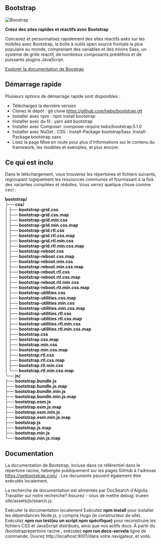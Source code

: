 ## Bootstrap

![Boostrap](https://getbootstrap.com/)


**Créez des sites rapides et réactifs avec Bootstrap**

Concevez et personnalisez rapidement des sites réactifs axés sur les mobiles avec Bootstrap, la boîte à outils open source frontale la plus populaire au monde, comprenant des variables et des mixins Sass, un système de grille réactif, de nombreux composants prédéfinis et de puissants plugins JavaScript.
 
[Explorer la documentation de Boostrap](https://getbootstrap.com/docs/5.1/getting-started/introduction/)

## Démarrage rapide
Plusieurs options de démarrage rapide sont disponibles :

- Téléchargez la dernière version
- Clonez le dépôt : git clone https://github.com/twbs/bootstrap.git
- Installer avec npm : npm install bootstrap
- Installer avec du fil : yarn add bootstrap
- Installer avec Composer :composer require twbs/bootstrap:5.1.0
- Installer avec NuGet : CSS : Install-Package bootstrapSass :Install-Package bootstrap.sass
- Lisez la page Mise en route pour plus d'informations sur le contenu du framework, les modèles et exemples, et plus encore.

## Ce qui est inclu

Dans le téléchargement, vous trouverez les répertoires et fichiers suivants, regroupant logiquement les ressources communes et fournissant à la fois des variantes compilées et réduites. Vous verrez quelque chose comme ceci :

**bootstrap/  
├── css/  
│   ├── bootstrap-grid.css  
│   ├── bootstrap-grid.css.map  
│   ├── bootstrap-grid.min.css  
│   ├── bootstrap-grid.min.css.map  
│   ├── bootstrap-grid.rtl.css  
│   ├── bootstrap-grid.rtl.css.map  
│   ├── bootstrap-grid.rtl.min.css  
│   ├── bootstrap-grid.rtl.min.css.map  
│   ├── bootstrap-reboot.css  
│   ├── bootstrap-reboot.css.map  
│   ├── bootstrap-reboot.min.css  
│   ├── bootstrap-reboot.min.css.map  
│   ├── bootstrap-reboot.rtl.css  
│   ├── bootstrap-reboot.rtl.css.map  
│   ├── bootstrap-reboot.rtl.min.css  
│   ├── bootstrap-reboot.rtl.min.css.map  
│   ├── bootstrap-utilities.css  
│   ├── bootstrap-utilities.css.map  
│   ├── bootstrap-utilities.min.css  
│   ├── bootstrap-utilities.min.css.map  
│   ├── bootstrap-utilities.rtl.css  
│   ├── bootstrap-utilities.rtl.css.map  
│   ├── bootstrap-utilities.rtl.min.css  
│   ├── bootstrap-utilities.rtl.min.css.map  
│   ├── bootstrap.css  
│   ├── bootstrap.css.map  
│   ├── bootstrap.min.css  
│   ├── bootstrap.min.css.map  
│   ├── bootstrap.rtl.css  
│   ├── bootstrap.rtl.css.map  
│   ├── bootstrap.rtl.min.css  
│   └── bootstrap.rtl.min.css.map  
└── js/  
    ├── bootstrap.bundle.js  
    ├── bootstrap.bundle.js.map  
    ├── bootstrap.bundle.min.js  
    ├── bootstrap.bundle.min.js.map  
    ├── bootstrap.esm.js  
    ├── bootstrap.esm.js.map  
    ├── bootstrap.esm.min.js  
    ├── bootstrap.esm.min.js.map  
    ├── bootstrap.js  
    ├── bootstrap.js.map  
    ├── bootstrap.min.js  
    └── bootstrap.min.js.map**
   
  
## Documentation 

La documentation de Bootstrap, incluse dans ce référentiel dans le répertoire racine, hébergée publiquement sur les pages GitHub à l'adresse https://getbootstrap.com/ . Les documents peuvent également être exécutés localement.

La recherche de documentation est alimentée par DocSearch d'Algolia . Travailler sur notre recherche? Assurez - vous de mettre debug: trueen site/assets/js/search.js.

Exécuter la documentation localement
Exécutez **npm install** pour installer les dépendances Node.js, y compris Hugo (le constructeur de site).
Exécutez **npm run test(ou un script npm spécifique)** pour reconstruire les fichiers CSS et JavaScript distribués, ainsi que nos actifs docs.
À partir du /bootstraprépertoire racine , exécutez **npm run docs-servela** ligne de commande.
Ouvrez http://localhost:9001/dans votre navigateur, et voilà.








